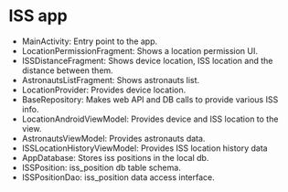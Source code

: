 # ISS app
- MainActivity: Entry point to the app.
- LocationPermissionFragment: Shows a location permission UI.
- ISSDistanceFragment: Shows device location, ISS location and the distance between them. 
- AstronautsListFragment: Shows astronauts list.
- LocationProvider: Provides device location.
- BaseRepository: Makes web API and DB calls to provide various ISS info.
- LocationAndroidViewModel: Provides device and ISS location to the view.
- AstronautsViewModel: Provides astronauts data.
- ISSLocationHistoryViewModel: Provides ISS location history data
- AppDatabase: Stores iss positions in the local db.
- ISSPosition: iss_position db table schema.
- ISSPositionDao: iss_position data access interface.
